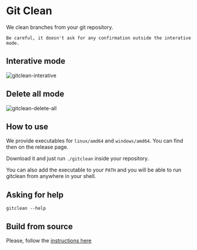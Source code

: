 # Git Clean

We clean branches from your git repository.

`Be careful, it doesn't ask for any confirmation outside the interative mode.`

## Interative mode

![gitclean-interative](./assets/example-interative.GIF)

## Delete all mode

![gitclean-delete-all](./assets/example-all.GIF)

## How to use

We provide executables for `linux/amd64` and `windows/amd64`. You can find then on the release page.

Download it and just run `./gitclean` inside your repository.

You can also add the executable to your `PATH` and you will be able to run gitclean from anywhere in
your shell.

## Asking for help

```shell
gitclean --help
```

## Build from source

Please, follow the [instructions here](./doc/BUILD_EXECUTABLE.md)
